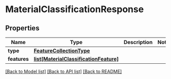 # MaterialClassificationResponse

## Properties
Name | Type | Description | Notes
------------ | ------------- | ------------- | -------------
**type** | [**FeatureCollectionType**](FeatureCollectionType.md) |  | 
**features** | [**list[MaterialClassificationFeature]**](MaterialClassificationFeature.md) |  | 

[[Back to Model list]](../README.md#documentation-for-models) [[Back to API list]](../README.md#documentation-for-api-endpoints) [[Back to README]](../README.md)


